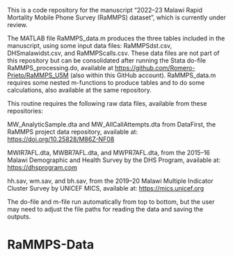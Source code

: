 This is a code repository for the manuscript “2022–23 Malawi Rapid Mortality Mobile Phone Survey (RaMMPS) dataset”, which is currently under review.

The MATLAB file RaMMPS_data.m produces the three tables included in the manuscript, using some input data files: RaMMPSdst.csv, DHSmalawidst.csv, and RaMMPScalls.csv.
These data files are not part of this repository but can be consolidated after running the Stata do-file RaMMPS_processing.do, available at https://github.com/Romero-Prieto/RaMMPS_U5M (also within this GitHub account).
RaMMPS_data.m requires some nested m-functions to produce tables and to do some calculations, also available at the same repository.

This routine requires the following raw data files, available from these repositories:

MW_AnalyticSample.dta and MW_AllCallAttempts.dta from DataFirst, the RaMMPS project data repository, available at: https://doi.org/10.25828/M86Z-NF08

MWIR7AFL.dta, MWBR7AFL.dta, and MWPR7AFL.dta, from the 2015–16 Malawi Demographic and Health Survey by the DHS Program, available at: https://dhsprogram.com

hh.sav, wm.sav, and bh.sav, from the 2019–20 Malawi Multiple Indicator Cluster Survey by UNICEF MICS, available at: https://mics.unicef.org

The do-file and m-file run automatically from top to bottom, but the user may need to adjust the file paths for reading the data and saving the outputs.
# RaMMPS-Data

